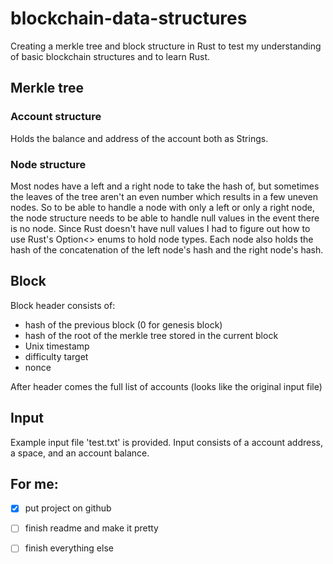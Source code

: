 # blockchain-data-structures

Creating a merkle tree and block structure in Rust to test my understanding of basic blockchain structures and to learn Rust.

## Merkle tree

### Account structure

Holds the balance and address of the account both as Strings.

### Node structure

Most nodes have a left and a right node to take the hash of, but sometimes the leaves of the tree aren't an even number which results in a few uneven nodes.  So to be able to handle a node with only a left or only a right node, the node structure needs to be able to handle null values in the event there is no node.  Since Rust doesn't have null values I had to figure out how to use Rust's Option<> enums to hold node types.
Each node also holds the hash of the concatenation of the left node's hash and the right node's hash.

## Block
Block header consists of:
 - hash of the previous block (0 for genesis block)
 - hash of the root of the merkle tree stored in the current block
 - Unix timestamp
 - difficulty target
 - nonce

After header comes the full list of accounts (looks like the original input file)

## Input

Example input file 'test.txt' is provided.  Input consists of a account address, a space, and an account balance.

## For me:

-[x] put project on github

-[ ] finish readme and make it pretty

-[ ] finish everything else
